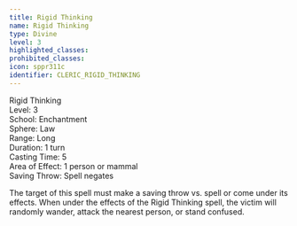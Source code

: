```yaml
---
title: Rigid Thinking
name: Rigid Thinking
type: Divine
level: 3
highlighted_classes: 
prohibited_classes: 
icon: sppr311c
identifier: CLERIC_RIGID_THINKING
---
```

Rigid Thinking  
Level: 3  
School: Enchantment  
Sphere: Law  
Range: Long  
Duration: 1 turn  
Casting Time: 5  
Area of Effect: 1 person or mammal  
Saving Throw: Spell negates  
  
The target of this spell must make a saving throw vs. spell or come under its effects. When under the effects of the Rigid Thinking spell, the victim will randomly wander, attack the nearest person, or stand confused.  
